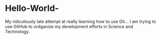 # Hello-World-
My ridiculously late attempt at really learning how to use Git... 
I am trying to use GitHub to ordganize my development efforts in Science and Technology.
